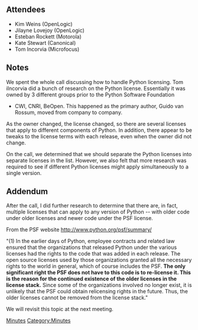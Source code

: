 ## Attendees

  - Kim Weins (OpenLogic)
  - Jilayne Lovejoy (OpenLogic)
  - Esteban Rockett (Motorola)
  - Kate Stewart (Canonical)
  - Tom Incorvia (Microfocus)

## Notes

We spent the whole call discussing how to handle Python licensing. Tom
iIncorvia did a bunch of research on the Python license. Essentially it
was owned by 3 different groups prior to the Python Software Foundation
- CWI, CNRI, BeOpen. This happened as the primary author, Guido van
Rossum, moved from company to company.

As the owner changed, the license changed, so there are several licenses
that apply to different components of Python. In addition, there appear
to be tweaks to the license terms with each release, even when the owner
did not change.

On the call, we determined that we should separate the Python licenses
into separate licenses in the list. However, we also felt that more
research was required to see if different Python licenses might apply
simultaneously to a single version.

## Addendum

After the call, I did further research to determine that there are, in
fact, multiple licenses that can apply to any version of Python -- with
older code under older licenses and newer code under the PSF license.

From the PSF website <http://www.python.org/psf/summary/>

"(1) In the earlier days of Python, employee contracts and related law
ensured that the organizations that released Python under the various
licenses had the rights to the code that was added in each release. The
open source licenses used by those organizations granted all the
necessary rights to the world in general, which of course includes the
PSF. **The only significant right the PSF does not have to this code is
to re-license it. This is the reason for the continued existence of the
older licenses in the license stack.** Since some of the organizations
involved no longer exist, it is unlikely that the PSF could obtain
relicensing rights in the future. Thus, the older licenses cannot be
removed from the license stack."

We will revisit this topic at the next meeting.

[Minutes](Category:Legal "wikilink")
[Category:Minutes](Category:Minutes "wikilink")
